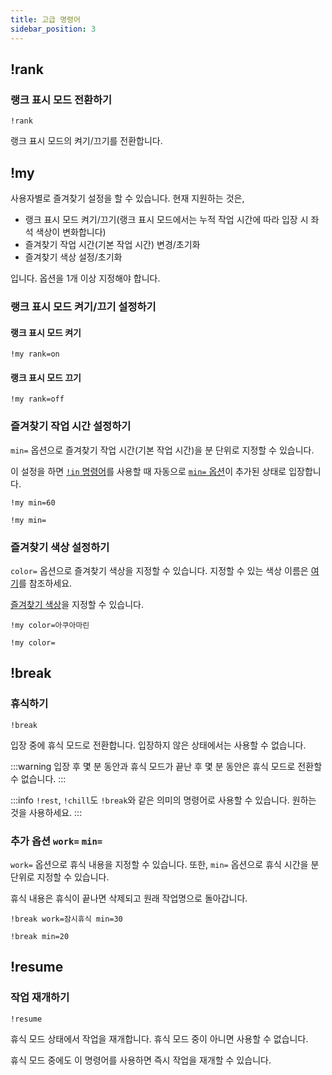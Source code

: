 ```yaml
---
title: 고급 명령어
sidebar_position: 3
---
```


## !rank

### 랭크 표시 모드 전환하기

```
!rank
```

랭크 표시 모드의 켜기/끄기를 전환합니다.

## !my

사용자별로 즐겨찾기 설정을 할 수 있습니다.
현재 지원하는 것은,

- 랭크 표시 모드 켜기/끄기(랭크 표시 모드에서는 누적 작업 시간에 따라 입장 시 좌석 색상이 변화합니다)
- 즐겨찾기 작업 시간(기본 작업 시간) 변경/초기화
- 즐겨찾기 색상 설정/초기화

입니다.
옵션을 1개 이상 지정해야 합니다.

### 랭크 표시 모드 켜기/끄기 설정하기

#### 랭크 표시 모드 켜기

```
!my rank=on
```

#### 랭크 표시 모드 끄기

```
!my rank=off
```

### 즐겨찾기 작업 시간 설정하기

`min=` 옵션으로 즐겨찾기 작업 시간(기본 작업 시간)을 분 단위로 지정할 수 있습니다.

이 설정을 하면 [`!in` 명령어](/docs/essential#in)를 사용할 때 자동으로 [`min=` 옵션](/docs/essential#min-option)이 추가된 상태로 입장합니다.

```text title="예: 즐겨찾기 작업 시간을 60분으로 설정하기"
!my min=60
```

```text title="예: 즐겨찾기 작업 시간 초기화하기"
!my min=
```

### 즐겨찾기 색상 설정하기

`color=` 옵션으로 즐겨찾기 색상을 지정할 수 있습니다.
지정할 수 있는 색상 이름은 [여기](https://youtube-study-space.notion.site/f4366038a5de4fe1957bfbfa93fd1ebb?v=4dcfe9a135d54615a84083b9dd3d7f5f)를 참조하세요.

[즐겨찾기 색상](https://youtube-study-space.notion.site/3fc22ea1b4214b3f976b03331c51d113)을 지정할 수 있습니다.

```text title="예: 즐겨찾기 색상을 아쿠아마린으로 설정하기"
!my color=아쿠아마린
```

```text title="예: 즐겨찾기 색상 초기화하기"
!my color=
```

## !break

### 휴식하기

```
!break
```

입장 중에 휴식 모드로 전환합니다.
입장하지 않은 상태에서는 사용할 수 없습니다.

:::warning
입장 후 몇 분 동안과 휴식 모드가 끝난 후 몇 분 동안은 휴식 모드로 전환할 수 없습니다.
:::

:::info
`!rest`, `!chill`도 `!break`와 같은 의미의 명령어로 사용할 수 있습니다. 원하는 것을 사용하세요.
:::

### 추가 옵션 `work=` `min=`

`work=` 옵션으로 휴식 내용을 지정할 수 있습니다.
또한, `min=` 옵션으로 휴식 시간을 분 단위로 지정할 수 있습니다.

휴식 내용은 휴식이 끝나면 삭제되고 원래 작업명으로 돌아갑니다.

```text title="예: 휴식 내용을 '잠시 휴식'으로 하고 30분간 휴식합니다."
!break work=잠시휴식 min=30
```

```text title="예: 20분간 휴식합니다. 20분이 지나면 자동으로 휴식 모드가 종료되고 작업을 재개합니다."
!break min=20
```

## !resume

### 작업 재개하기

```
!resume
```

휴식 모드 상태에서 작업을 재개합니다.
휴식 모드 중이 아니면 사용할 수 없습니다.

휴식 모드 중에도 이 명령어를 사용하면 즉시 작업을 재개할 수 있습니다. 
